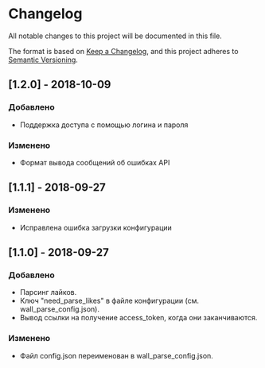 # Changelog
All notable changes to this project will be documented in this file.

The format is based on [Keep a Changelog](https://keepachangelog.com/en/1.0.0/),
and this project adheres to [Semantic Versioning](https://semver.org/spec/v2.0.0.html).

## [1.2.0] - 2018-10-09
### Добавлено
- Поддержка доступа с помощью логина и пароля

### Изменено
- Формат вывода сообщений об ошибках API

## [1.1.1] - 2018-09-27
### Изменено
- Исправлена ошибка загрузки конфигурации

## [1.1.0] - 2018-09-27
### Добавлено
- Парсинг лайков.
- Ключ "need_parse_likes" в файле конфигурации (см. wall_parse_config.json).
- Вывод ссылки на получение access_token, когда они заканчиваются.

### Изменено
- Файл config.json переименован в wall_parse_config.json.
